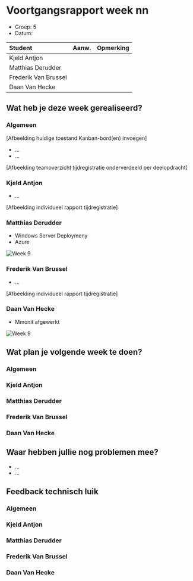 # Voortgangsrapport week nn

* Groep: 5
* Datum:

| Student  | Aanw. | Opmerking |
| :---     | :---  | :---      |
| Kjeld Antjon |       |           |
| Matthias Derudder |       |           |
| Frederik Van Brussel |       |           |
| Daan Van Hecke |       |           |

## Wat heb je deze week gerealiseerd?

### Algemeen

[Afbeelding huidige toestand Kanban-bord(en) invoegen]

* ...
* ...

[Afbeelding teamoverzicht tijdregistratie onderverdeeld per deelopdracht]

### Kjeld Antjon

* ...

[Afbeelding individueel rapport tijdregistratie]

### Matthias Derudder

* Windows Server Deploymeny
* Azure

![Week 9](http://i.imgur.com/CzeBjPs.png)

### Frederik Van Brussel

* ...

[Afbeelding individueel rapport tijdregistratie]

### Daan Van Hecke

* Mmonit afgewerkt

![Week 9](http://puu.sh/ls5KO/63e21a2348.png)

## Wat plan je volgende week te doen?

### Algemeen
### Kjeld Antjon
### Matthias Derudder
### Frederik Van Brussel
### Daan Van Hecke


## Waar hebben jullie nog problemen mee?

* ...
* ...

## Feedback technisch luik

### Algemeen

### Kjeld Antjon
### Matthias Derudder
### Frederik Van Brussel
### Daan Van Hecke

